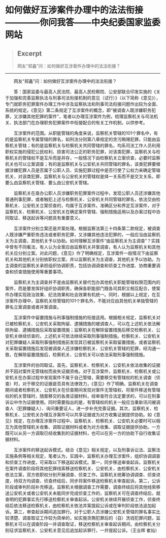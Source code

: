 
# 如何做好互涉案件办理中的法法衔接————你问我答——中央纪委国家监委网站

> ## Excerpt
> 网友“郑鑫”问：如何做好互涉案件办理中的法法衔接？

---
　　网友“郑鑫”问：如何做好互涉案件办理中的法法衔接？

　　答：国家监委与最高人民法院、最高人民检察院、公安部联合印发实施的《关于加强和完善监察执法与刑事司法衔接机制的意见（试行）》（以下简称《意见》），专门就职务犯罪案件办理工作中涉及监察执法和刑事司法衔接问题作出较为全面、系统的规定。《意见》第二条规定了互涉案件的概念，即“被调查人既涉嫌职务犯罪，又涉嫌其他犯罪的案件”，笔者以办理互涉案件为例，梳理监察机关与司法机关、执法部门在办理职务犯罪案件中衔接配合的有关工作机制，以供参考。

　　互涉案件的范围。从职能管辖的角度来说，监察机关管辖的101个罪名中，有的是监察机关专属管辖的罪名，如刑法分则第八章规定的贪污贿赂犯罪，只能由监察机关管辖；有的是监察机关与检察机关共同管辖的罪名，均系司法工作人员利用职权实施的侵犯公民权利、损害司法公正的职务犯罪，对该类犯罪，监察机关与检察机关的管辖权不是互斥而是并存，一般情况下由检察机关立案侦查，必要时监察机关也可以立案调查；有的是监察机关与公安机关共同管辖的罪名，该类犯罪要根据涉嫌犯罪人员是否属于公职人员、实施犯罪过程中是否行使了公权力来确定管辖机关，对该类犯罪，监察机关与公安机关的管辖权是择一关系而不是交叉关系，即要么由监察机关管辖、要么由公安机关管辖。

　　监察机关在查办公职人员涉嫌职务犯罪案件过程中，发现公职人员还涉嫌其他普通刑事犯罪，或者触犯上述与检察机关、公安机关共同管辖的罪名，依法交由检察机关、公安机关立案侦查的，均属于互涉案件。准确区分和界定互涉案件，对于监察机关、检察机关、公安机关在确定案件管辖、强制措施适用以及办案过程中协同取证、移送起诉等问题具有重要意义。

　　互涉案件分别立案还是并案处理。根据监察法第三十四条第二款规定，被调查人既涉嫌严重职务违法或者职务犯罪，又涉嫌其他违法犯罪的，一般应当由监察机关为主调查，其他机关予以协助。如何理解互涉案件“由监察机关为主调查”？实践中曾有不同看法，有人认为全案应由监察机关并案调查，有人认为监察机关和其他机关应分别立案。对此问题，《意见》作了明确规定，互涉案件一般情况下由监察机关和其他机关分别依职权立案，并以监察机关为主调查，其他机关予以协助。为主调查的监察机关承担组织协调职责，包括协调调查和侦查工作进度、协商重要调查和侦查措施使用等重要事项。

　　监察机关为主调查并不是由监察机关替代包办其他机关职能管辖权限范围内的案件，而是要发挥好组织协调职责，确保各职能部门既各司其职又相互配合，使案件办理实现政治效果、纪法效果和社会效果有机统一。同时，根据以上规定，在互涉案件办理中，监察机关除管辖的101个罪名外，不能对应由其他机关单独管辖的罪名立案调查或者并案调查。

　　互涉案件中留置措施与刑事强制措施的衔接适用。根据相关规定，监察机关对已被检察机关、公安机关采取拘留、逮捕措施的被调查人，可以在上述机关依法解除拘留、逮捕措施后采取留置措施；监察机关在解除留置措施后移交检察机关、公安机关继续侦查的，上述机关可依法继续采取刑事强制措施。检察机关、公安机关对犯罪嫌疑人采取刑事强制措施前发现其已被监察机关采取留置措施，或者监察机关采取留置措施后发现被调查人还涉嫌检察机关、公安机关管辖的犯罪，经沟通一致，在解除留置措施后，检察机关、公安机关可以依法采取刑事强制措施。

　　互涉案件的协同取证。首先，监察机关、检察机关、公安机关依法收集的证据并不因对案件无管辖权而丧失证据资格。对于互涉案件，监察机关、检察机关或公安机关在办案过程中发现案件不属于自己管辖，需要移交有管辖权的机关调查（侦查）时，对于移交的证据是否具有法律效力，《意见》作了明确，监察机关在调查期间或者检察机关、公安机关在侦查期间发现对案件无管辖权，将案件移送有管辖权的机关管辖时，随案移交的各类证据材料，经审查符合法定要求的，可以在刑事诉讼中作为证据使用。同时需要指出的是，有管辖权的机关一般应当重新讯问被调查人（犯罪嫌疑人）、询问重要证人，进一步补充完善证据。其次，监察机关、检察机关、公安机关办理互涉案件可以共享证据或为对方收集证据提供协助。如《意见》规定，在办理互涉案件过程中，监察机关、检察机关、公安机关必要时可以相互为其他管辖机关收集、调取证据材料或者为对方收集、调取证据提供协助。一方既可以从另一方调取已经收集到的证据材料，也可以在另一方的协助下自行收集证据材料。

　　互涉案件的移送起诉模式。结合《意见》相关规定，以及刑事诉讼法、监察法实施条例等相关规定，笔者认为，实践中，监察机关办理互涉案件，组织协调调查和侦查工作进度，可采取以下移送起诉模式。第一，同步移送审查起诉。监察机关在案件调查阶段将其他犯罪线索移送检察机关、公安机关，由检察机关、公安机关依法立案，双方依职权分别开展调查、侦查工作。监察机关统筹协调调查、侦查进度，待双方均调查、侦查终结后，同步将案件移送检察机关审查起诉。第二，公诉阶段或审判阶段补充移送。监察机关根据调查工作需要，调查终结后将其他线索移送公安机关或者公安机关未能同步完成侦查工作的，监察机关可在调查终结后，就查明的犯罪事实先行移送检察机关审查起诉。公安机关继续开展侦查工作，侦查终结后依法移送检察机关，由检察机关依法并案提起公诉或在审判阶段依法追加起诉。第三，审查起诉期间追加罪行。对于公职人员涉嫌公安机关管辖的罪名事实比较清楚、调查取证工作较为简单的，如实施贪贿犯罪后的（自）洗钱犯罪问题，监察机关可以在调查阶段一并调查取证，移送检察机关审查起诉期间，由检察机关分别征求监察机关、公安机关意见后追加起诉罪行，一并提起公诉。（王业辉 崔灿）
